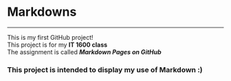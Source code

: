 # Markdowns
---
This is my first GitHub project!  
This project is for my **IT 1600 class**   
The assignment is called **_Markdown Pages on GitHub_**  
### This project is intended to display my use of Markdown :)

